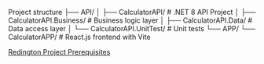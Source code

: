 Project structure
├── API/
│   ├── CalculatorAPI/          # .NET 8 API Project
│   ├── CalculatorAPI.Business/ # Business logic layer
│   ├── CalculatorAPI.Data/     # Data access layer
│   └── CalculatorAPI.UnitTest/ # Unit tests
└── APP/
    └── CalculatorAPP/          # React.js frontend with Vite


[Redington Project Prerequisites](https://github.com/paolinellih/Redington/wiki/Redington-Project)
